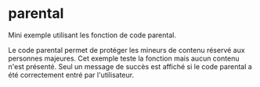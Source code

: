 # parental
Mini exemple utilisant les fonction de code parental.

Le code parental permet de protéger les mineurs de contenu réservé aux
personnes majeures. Cet exemple teste la fonction mais aucun contenu n'est
présenté. Seul un message de succès est affiché si le code parental a été
correctement entré par l'utilisateur.
